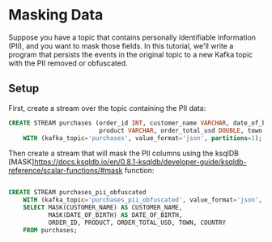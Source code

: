 # Masking Data

Suppose you have a topic that contains personally identifiable information (PII), and you want to mask those fields. In this tutorial, we'll write a program that persists the events in the original topic to a new Kafka topic with the PII removed or obfuscated.

## Setup

First, create a stream over the topic containing the PII data:

```sql
CREATE STREAM purchases (order_id INT, customer_name VARCHAR, date_of_birth VARCHAR,
                         product VARCHAR, order_total_usd DOUBLE, town VARCHAR, country VARCHAR)
    WITH (kafka_topic='purchases', value_format='json', partitions=1);
```
Then create a stream that will mask the PII columns using the ksqlDB [MASK]https://docs.ksqldb.io/en/0.8.1-ksqldb/developer-guide/ksqldb-reference/scalar-functions/#mask function:

```sql

CREATE STREAM purchases_pii_obfuscated
    WITH (kafka_topic='purchases_pii_obfuscated', value_format='json', partitions=1) AS
    SELECT MASK(CUSTOMER_NAME) AS CUSTOMER_NAME,
           MASK(DATE_OF_BIRTH) AS DATE_OF_BIRTH,
           ORDER_ID, PRODUCT, ORDER_TOTAL_USD, TOWN, COUNTRY
    FROM purchases;
```